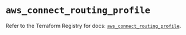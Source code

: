 # `aws_connect_routing_profile`

Refer to the Terraform Registry for docs: [`aws_connect_routing_profile`](https://registry.terraform.io/providers/hashicorp/aws/6.12.0/docs/resources/connect_routing_profile).
